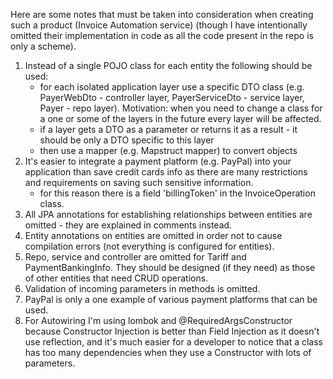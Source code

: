 Here are some notes that must be taken into consideration when creating such a product (Invoice Automation service)
(though I have intentionally omitted their implementation in code as all the code present in the repo is only a scheme).

1. Instead of a single POJO class for each entity the following should be used:
    - for each isolated application layer use a specific DTO class (e.g. PayerWebDto - controller layer, 
   PayerServiceDto - service layer, Payer - repo layer). Motivation: when you need to change a class for a one or some of 
   the layers in the future every layer will be affected. 
    - if a layer gets a DTO as a parameter or returns it as a result - it should be only a DTO specific to this layer
    - then use a mapper (e.g. Mapstruct mapper) to convert objects 
2. It's easier to integrate a payment platform (e.g. PayPal) into your application than save credit cards info as there are many 
restrictions and requirements on saving such sensitive information. 
   - for this reason there is a field 'billingToken' in the InvoiceOperation class.
3. All JPA annotations for establishing relationships between entities are omitted - they are explained in comments instead.
4. Entity annotations on entities are omitted in order not to cause compilation errors (not everything 
is configured for entities).
5. Repo, service and controller are omitted for Tariff and PaymentBankingInfo. They should be designed (if they need)
as those of other entities that need CRUD operations.
6. Validation of incoming parameters in methods is omitted.
7. PayPal is only a one example of various payment platforms that can be used. 
8. For Autowiring I'm using lombok and @RequiredArgsConstructor because Constructor Injection is better than 
Field Injection as it doesn't use reflection, and it's much easier for a developer to notice that a class has too many
dependencies when they use a Constructor with lots of parameters.
